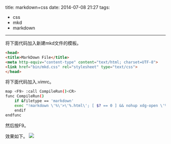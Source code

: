 title: markdown+css
date: 2014-07-08 21:27
tags:
- css
- mkd
- markdown 
---
将下面代码加入新建mkd文件的模板。
``` html 	
<head>
<title>MarkDown File</title>
<meta http-equiv="content-type" content="text/html; charset=UTF-8">
<link href="bin/mkd.css" rel="stylesheet" type="text/css">
</head>
``` 
将下面代码加入.vimrc。
``` bash
map <F9> :call CompileRun()<CR>
func CompileRun()
    if &filetype == 'markdown'
    exec "!markdown \'%\'>\'%.html\'; [ $? == 0 ] && nohup xdg-open \'%.html\' &"
    endif
endfunc
```
然后按F9。
 
效果如下。
![](/img/mk2.jpg)

